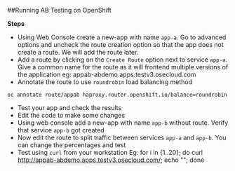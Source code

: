 ##Running AB Testing on OpenShift

**Steps**

* Using Web Console create a new-app with name `app-a`. Go to advanced options and uncheck the route creation option so that the app does not create a route. We will add the route later.
* Add a route by clicking on the `Create Route` option next to service `app-a`. Give a common name for the route as it will frontend multiple versions of the application eg: appab-abdemo.apps.testv3.osecloud.com
*  Annotate the route to use `roundrobin` load balancing method

``` 
oc annotate route/appab haproxy.router.openshift.io/balance=roundrobin
```

* Test your app and check the results
* Edit the code to make some changes
* Using web console add a new-app with name `app-b` without route. Verify that service `app-b` got created
* Now edit the route to split traffic between services `app-a` and `app-b`. You can change the percentages and test
* Test using `curl` from your workstation
Eg: for i in {1..20}; do curl http://appab-abdemo.apps.testv3.osecloud.com/; echo ""; done


